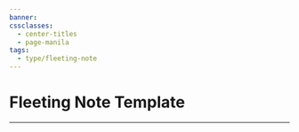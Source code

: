 ```yaml
---
banner: 
cssclasses:
  - center-titles
  - page-manila
tags:
  - type/fleeting-note
---
```


# Fleeting Note Template
---

